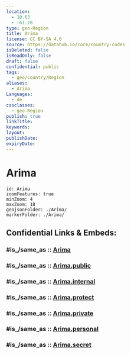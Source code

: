 ```yaml
---
location:
  - 10.63
  - -61.28
type: geo-Region
title: Arima
license: CC BY-SA 4.0
source: https://datahub.io/core/country-codes
isDeleted: false
isReadOnly: false
draft: false
confidential: public
tags:
  - geo/Country/Region
aliases:
  - Arima
Languages:
  - de
cssclasses:
  - geo-Region
publish: true
linkTitle:
keywords:
layout:
publishDate:
expiryDate:
---
```


# Arima

```leaflet
id: Arima
zoomFeatures: true 
minZoom: 4 
maxZoom: 18
geojsonFolder: ./Arima/
markerFolder: ./Arima/
```


## Confidential Links & Embeds: 

### #is_/same_as :: [Arima](/_Standards/Earth/Continent/America~Caribbean/Trinidad_and_Tobago~Islands/Regions~Trinidad-Tobago/Arima.md) 

### #is_/same_as :: [Arima.public](/_public/Earth/Continent/America~Caribbean/Trinidad_and_Tobago~Islands/Regions~Trinidad-Tobago/Arima.public.md) 

### #is_/same_as :: [Arima.internal](/_internal/Earth/Continent/America~Caribbean/Trinidad_and_Tobago~Islands/Regions~Trinidad-Tobago/Arima.internal.md) 

### #is_/same_as :: [Arima.protect](/_protect/Earth/Continent/America~Caribbean/Trinidad_and_Tobago~Islands/Regions~Trinidad-Tobago/Arima.protect.md) 

### #is_/same_as :: [Arima.private](/_private/Earth/Continent/America~Caribbean/Trinidad_and_Tobago~Islands/Regions~Trinidad-Tobago/Arima.private.md) 

### #is_/same_as :: [Arima.personal](/_personal/Earth/Continent/America~Caribbean/Trinidad_and_Tobago~Islands/Regions~Trinidad-Tobago/Arima.personal.md) 

### #is_/same_as :: [Arima.secret](/_secret/Earth/Continent/America~Caribbean/Trinidad_and_Tobago~Islands/Regions~Trinidad-Tobago/Arima.secret.md)

